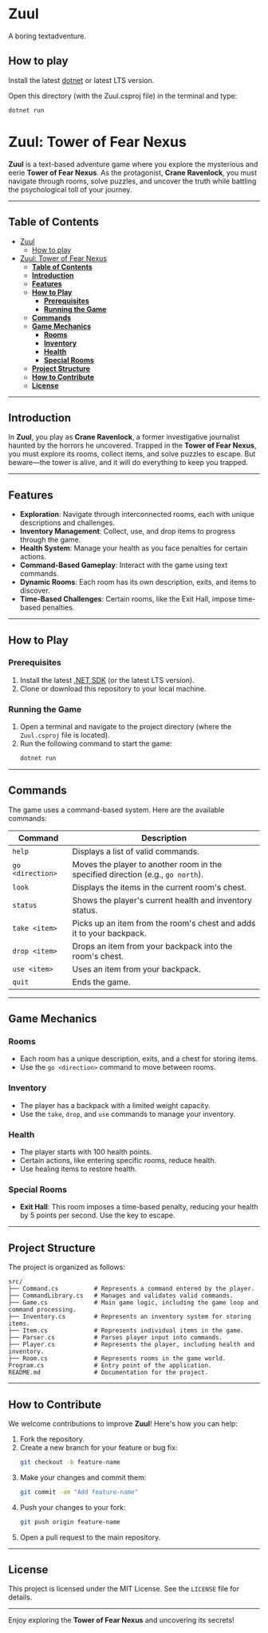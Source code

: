 # Zuul

A boring textadventure.

## How to play

Install the latest [dotnet](https://dotnet.microsoft.com/en-us/download) or latest LTS version.

Open this directory (with the Zuul.csproj file) in the terminal and type:

```
dotnet run
```
# Zuul: Tower of Fear Nexus

**Zuul** is a text-based adventure game where you explore the mysterious and eerie **Tower of Fear Nexus**. As the protagonist, **Crane Ravenlock**, you must navigate through rooms, solve puzzles, and uncover the truth while battling the psychological toll of your journey.

---

## **Table of Contents**

- [Zuul](#zuul)
  - [How to play](#how-to-play)
- [Zuul: Tower of Fear Nexus](#zuul-tower-of-fear-nexus)
  - [**Table of Contents**](#table-of-contents)
  - [**Introduction**](#introduction)
  - [**Features**](#features)
  - [**How to Play**](#how-to-play-1)
    - [**Prerequisites**](#prerequisites)
    - [**Running the Game**](#running-the-game)
  - [**Commands**](#commands)
  - [**Game Mechanics**](#game-mechanics)
    - [**Rooms**](#rooms)
    - [**Inventory**](#inventory)
    - [**Health**](#health)
    - [**Special Rooms**](#special-rooms)
  - [**Project Structure**](#project-structure)
  - [**How to Contribute**](#how-to-contribute)
  - [**License**](#license)

---

## **Introduction**

In **Zuul**, you play as **Crane Ravenlock**, a former investigative journalist haunted by the horrors he uncovered. Trapped in the **Tower of Fear Nexus**, you must explore its rooms, collect items, and solve puzzles to escape. But beware—the tower is alive, and it will do everything to keep you trapped.

---

## **Features**

- **Exploration**: Navigate through interconnected rooms, each with unique descriptions and challenges.
- **Inventory Management**: Collect, use, and drop items to progress through the game.
- **Health System**: Manage your health as you face penalties for certain actions.
- **Command-Based Gameplay**: Interact with the game using text commands.
- **Dynamic Rooms**: Each room has its own description, exits, and items to discover.
- **Time-Based Challenges**: Certain rooms, like the Exit Hall, impose time-based penalties.

---

## **How to Play**

### **Prerequisites**

1. Install the latest [.NET SDK](https://dotnet.microsoft.com/en-us/download) (or the latest LTS version).
2. Clone or download this repository to your local machine.

### **Running the Game**

1. Open a terminal and navigate to the project directory (where the `Zuul.csproj` file is located).
2. Run the following command to start the game:
   ```bash
   dotnet run
   ```

---

## **Commands**

The game uses a command-based system. Here are the available commands:

| Command   | Description                                                                 |
|-----------|-----------------------------------------------------------------------------|
| `help`    | Displays a list of valid commands.                                          |
| `go <direction>` | Moves the player to another room in the specified direction (e.g., `go north`). |
| `look`    | Displays the items in the current room's chest.                             |
| `status`  | Shows the player's current health and inventory status.                     |
| `take <item>` | Picks up an item from the room's chest and adds it to your backpack.    |
| `drop <item>` | Drops an item from your backpack into the room's chest.                |
| `use <item>` | Uses an item from your backpack.                                         |
| `quit`    | Ends the game.                                                              |

---

## **Game Mechanics**

### **Rooms**
- Each room has a unique description, exits, and a chest for storing items.
- Use the `go <direction>` command to move between rooms.

### **Inventory**
- The player has a backpack with a limited weight capacity.
- Use the `take`, `drop`, and `use` commands to manage your inventory.

### **Health**
- The player starts with 100 health points.
- Certain actions, like entering specific rooms, reduce health.
- Use healing items to restore health.

### **Special Rooms**
- **Exit Hall**: This room imposes a time-based penalty, reducing your health by 5 points per second. Use the key to escape.

---

## **Project Structure**

The project is organized as follows:

```
src/
├── Command.cs          # Represents a command entered by the player.
├── CommandLibrary.cs   # Manages and validates valid commands.
├── Game.cs             # Main game logic, including the game loop and command processing.
├── Inventory.cs        # Represents an inventory system for storing items.
├── Item.cs             # Represents individual items in the game.
├── Parser.cs           # Parses player input into commands.
├── Player.cs           # Represents the player, including health and inventory.
├── Room.cs             # Represents rooms in the game world.
Program.cs              # Entry point of the application.
README.md               # Documentation for the project.
```

---

## **How to Contribute**

We welcome contributions to improve **Zuul**! Here's how you can help:

1. Fork the repository.
2. Create a new branch for your feature or bug fix:
   ```bash
   git checkout -b feature-name
   ```
3. Make your changes and commit them:
   ```bash
   git commit -am "Add feature-name"
   ```
4. Push your changes to your fork:
   ```bash
   git push origin feature-name
   ```
5. Open a pull request to the main repository.

---

## **License**

This project is licensed under the MIT License. See the `LICENSE` file for details.

---

Enjoy exploring the **Tower of Fear Nexus** and uncovering its secrets!